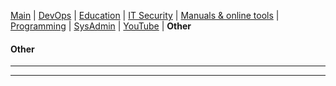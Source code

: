 [Main](README.md) | [DevOps](devops.md) | [Education](education.md) | [IT Security](itsecurity.md) | [Manuals & online tools](manuals.md) | [Programming](program.md) | [SysAdmin](sysadmin.md) | [YouTube](youtube.md) | __Other__

#### Other
***


***
